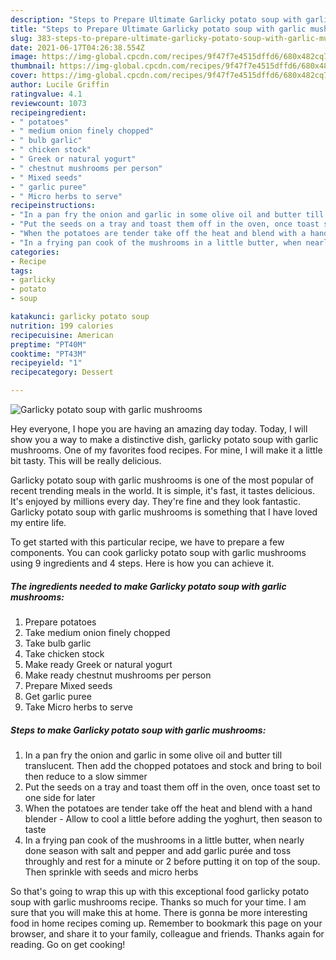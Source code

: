 ```yaml
---
description: "Steps to Prepare Ultimate Garlicky potato soup with garlic mushrooms"
title: "Steps to Prepare Ultimate Garlicky potato soup with garlic mushrooms"
slug: 383-steps-to-prepare-ultimate-garlicky-potato-soup-with-garlic-mushrooms
date: 2021-06-17T04:26:38.554Z
image: https://img-global.cpcdn.com/recipes/9f47f7e4515dffd6/680x482cq70/garlicky-potato-soup-with-garlic-mushrooms-recipe-main-photo.jpg
thumbnail: https://img-global.cpcdn.com/recipes/9f47f7e4515dffd6/680x482cq70/garlicky-potato-soup-with-garlic-mushrooms-recipe-main-photo.jpg
cover: https://img-global.cpcdn.com/recipes/9f47f7e4515dffd6/680x482cq70/garlicky-potato-soup-with-garlic-mushrooms-recipe-main-photo.jpg
author: Lucile Griffin
ratingvalue: 4.1
reviewcount: 1073
recipeingredient:
- " potatoes"
- " medium onion finely chopped"
- " bulb garlic"
- " chicken stock"
- " Greek or natural yogurt"
- " chestnut mushrooms per person"
- " Mixed seeds"
- " garlic puree"
- " Micro herbs to serve"
recipeinstructions:
- "In a pan fry the onion and garlic in some olive oil and butter till translucent. Then add the chopped potatoes and stock and bring to boil then reduce to a slow simmer"
- "Put the seeds on a tray and toast them off in the oven, once toast set to one side for later"
- "When the potatoes are tender take off the heat and blend with a hand blender  Allow to cool a little before adding the yoghurt, then season to taste"
- "In a frying pan cook of the mushrooms in a little butter, when nearly done season with salt and pepper and add garlic purée and toss throughly and rest for a minute or 2 before putting it on top of the soup. Then sprinkle with seeds and micro herbs"
categories:
- Recipe
tags:
- garlicky
- potato
- soup

katakunci: garlicky potato soup 
nutrition: 199 calories
recipecuisine: American
preptime: "PT40M"
cooktime: "PT43M"
recipeyield: "1"
recipecategory: Dessert

---
```



![Garlicky potato soup with garlic mushrooms](https://img-global.cpcdn.com/recipes/9f47f7e4515dffd6/680x482cq70/garlicky-potato-soup-with-garlic-mushrooms-recipe-main-photo.jpg)

Hey everyone, I hope you are having an amazing day today. Today, I will show you a way to make a distinctive dish, garlicky potato soup with garlic mushrooms. One of my favorites food recipes. For mine, I will make it a little bit tasty. This will be really delicious.



Garlicky potato soup with garlic mushrooms is one of the most popular of recent trending meals in the world. It is simple, it's fast, it tastes delicious. It's enjoyed by millions every day. They're fine and they look fantastic. Garlicky potato soup with garlic mushrooms is something that I have loved my entire life.


To get started with this particular recipe, we have to prepare a few components. You can cook garlicky potato soup with garlic mushrooms using 9 ingredients and 4 steps. Here is how you can achieve it.

<!--inarticleads1-->

##### The ingredients needed to make Garlicky potato soup with garlic mushrooms:

1. Prepare  potatoes
1. Take  medium onion finely chopped
1. Take  bulb garlic
1. Take  chicken stock
1. Make ready  Greek or natural yogurt
1. Make ready  chestnut mushrooms per person
1. Prepare  Mixed seeds
1. Get  garlic puree
1. Take  Micro herbs to serve




<!--inarticleads2-->

##### Steps to make Garlicky potato soup with garlic mushrooms:

1. In a pan fry the onion and garlic in some olive oil and butter till translucent. Then add the chopped potatoes and stock and bring to boil then reduce to a slow simmer
1. Put the seeds on a tray and toast them off in the oven, once toast set to one side for later
1. When the potatoes are tender take off the heat and blend with a hand blender  - Allow to cool a little before adding the yoghurt, then season to taste
1. In a frying pan cook of the mushrooms in a little butter, when nearly done season with salt and pepper and add garlic purée and toss throughly and rest for a minute or 2 before putting it on top of the soup. Then sprinkle with seeds and micro herbs




So that's going to wrap this up with this exceptional food garlicky potato soup with garlic mushrooms recipe. Thanks so much for your time. I am sure that you will make this at home. There is gonna be more interesting food in home recipes coming up. Remember to bookmark this page on your browser, and share it to your family, colleague and friends. Thanks again for reading. Go on get cooking!
